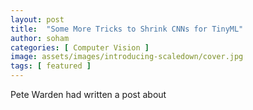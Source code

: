 ```yaml
---
layout: post
title:  "Some More Tricks to Shrink CNNs for TinyML"
author: soham 
categories: [ Computer Vision ]
image: assets/images/introducing-scaledown/cover.jpg
tags: [ featured ]
---
```


Pete Warden had written a post about 
